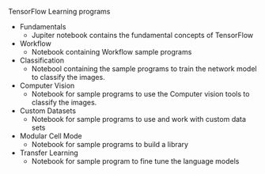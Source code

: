 TensorFlow Learning programs

- Fundamentals
    - Jupiter notebook contains the fundamental concepts of TensorFlow
- Workflow
    - Notebook containing Workflow sample programs
- Classification
    - Notebool containing the sample programs to train the network model to classify the images.
- Computer Vision
    - Notebook for sample programs to use the Computer vision tools to classify the images.
- Custom Datasets
    - Notebook for sample programs to use and work with custom data sets
- Modular Cell Mode
    - Notebook for sample programs to build a library
- Transfer Learning
    - Notebook for sample program to fine tune the language models